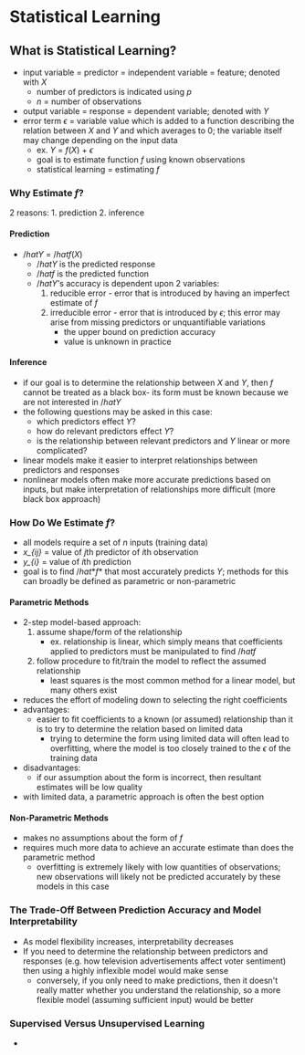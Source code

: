 # Statistical Learning

## What is Statistical Learning?

- input variable = predictor = independent variable = feature; denoted with *X*
    - number of predictors is indicated using *p*
    - *n* = number of observations
- output variable = response = dependent variable; denoted with *Y*
- error term $\epsilon$ = variable value which is added to a function describing the relation between *X* and *Y* and which averages to 0; the variable itself may change depending on the input data
    - ex. *Y* = *f*(*X*) + $\epsilon$
    - goal is to estimate function *f* using known observations
    - statistical learning = estimating *f*

### Why Estimate *f*?

2 reasons:
    1. prediction
    2. inference

#### Prediction

- $/hat{Y}$ = $/hat{f}$(*X*)
    - $/hat{Y}$ is the predicted response
    - $/hat{f}$ is the predicted function
    - $/hat{Y}$'s accuracy is dependent upon 2 variables:
        1. reducible error - error that is introduced by having an imperfect estimate of *f*
        2. irreducible error - error that is introduced by $\epsilon$; this error may arise from missing predictors or unquantifiable variations
            - the upper bound on prediction accuracy
            - value is unknown in practice

#### Inference

- if our goal is to determine the relationship between *X* and *Y*, then *f* cannot be treated as a black box- its form must be known because we are not interested in $/hat{Y}$
- the following questions may be asked in this case:
    - which predictors effect *Y*?
    - how do relevant predictors effect *Y*?
    - is the relationship between relevant predictors and *Y* linear or more complicated?
- linear models make it easier to interpret relationships between predictors and responses
- nonlinear models often make more accurate predictions based on inputs, but make interpretation of relationships more difficult (more black box approach)

### How Do We Estimate *f*?

- all models require a set of *n* inputs (training data)
- *x_{ij}* = value of *j*th predictor of *i*th observation
- *y_{i}* = value of *i*th prediction
- goal is to find $/hat{*f*}$ that most accurately predicts *Y*; methods for this can broadly be defined as parametric or non-parametric

#### Parametric Methods

- 2-step model-based approach:
    1. assume shape/form of the relationship
        - ex. relationship is linear, which simply means that coefficients applied to predictors must be manipulated to find $/hat{f}$
    2. follow procedure to fit/train the model to reflect the assumed relationship
        - least squares is the most common method for a linear model, but many others exist
- reduces the effort of modeling down to selecting the right coefficients
- advantages:
    - easier to fit coefficients to a known (or assumed) relationship than it is to try to determine the relation based on limited data
        - trying to determine the form using limited data will often lead to overfitting, where the model is too closely trained to the $\epsilon$ of the training data
- disadvantages:
    - if our assumption about the form is incorrect, then resultant estimates will be low quality
- with limited data, a parametric approach is often the best option

#### Non-Parametric Methods

- makes no assumptions about the form of *f*
- requires much more data to achieve an accurate estimate than does the parametric method
    - overfitting is extremely likely with low quantities of observations; new observations will likely not be predicted accurately by these models in this case

### The Trade-Off Between Prediction Accuracy and Model Interpretability 

- As model flexibility increases, interpretability decreases
- If you need to determine the relationship between predictors and responses (e.g. how television advertisements affect voter sentiment) then using a highly inflexible model would make sense
    - conversely, if you only need to make predictions, then it doesn't really matter whether you understand the relationship, so a more flexible model (assuming sufficient input) would be better

### Supervised Versus Unsupervised Learning

- 
